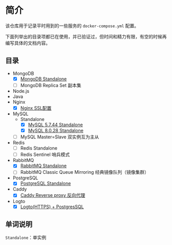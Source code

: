 # 简介

该仓库用于记录平时用到的一些服务的 `docker-compose.yml` 配置。

下面列举出的目录项都已在使用，并已验证过，但时间和精力有限，有空的时候再编写具体的文档内容。

## 目录

- MongoDB
    - [x] [MongoDB Standalone](mongodb/standalone/readme.md)
    - [ ] MongoDB Replica Set 副本集
- Node.js
- Java
- Nginx
  - [x] [Nginx SSL配置](nginx/ssl-as-a-reverse-proxy/readme.md)
- MySQL
    - Standalone
      - [x] [MySQL 5.7.44 Standalone](mysql/standalone/5.7.44/readme.md)
      - [x] [MySQL 8.0.28 Standalone](mysql/standalone/8.0.28/readme.md)
    - [ ] MySQL Master=Slave 双实例互为主从
- Redis
    - [ ] Redis Standalone
    - [ ] Redis Sentinel 哨兵模式
- RabbitMQ
    - [x] [RabbitMQ Standalone](rabbitmq/standalone/readme.md)
    - [ ] RabbitMQ Classic Queue Mirroring 经典镜像队列（镜像集群）
- PostgreSQL
    - [x] [PostgreSQL Standalone](postgre-sql/standalone/readme.md)
- Caddy
  - [x] [Caddy Reverse proxy 反向代理](caddy/reverse-proxy/readme.md)
- Logto
  - [x] [Logto(HTTPS) + PostgresSQL](logto/simple/readme.md)

## 单词说明

`Standalone`：单实例
